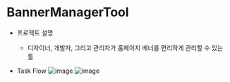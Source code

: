 # BannerManagerTool

- 프로젝트 설명
  - 디자이너, 개발자, 그리고 관리자가 홈페이지 베너를 편리하게 관리할 수 있는 툴
  
- Task Flow
  ![image](https://user-images.githubusercontent.com/57517612/157386859-3e27020e-4aa2-42dc-9d28-47ad7a2d7be5.png)
  ![image](https://user-images.githubusercontent.com/57517612/157386886-4c531984-675d-431b-bd57-43716b82cc20.png)
